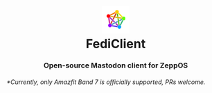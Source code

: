 <center>
  <h1>
    <img src="./assets/194x368-amazfit-band-7/icon.png">
    <br>
    FediClient
  </h1>
  <h3>
    Open-source Mastodon client for ZeppOS
  </h3>
</center>
<h6>*Currently, only Amazfit Band 7 is officially supported, PRs welcome.</h6>
